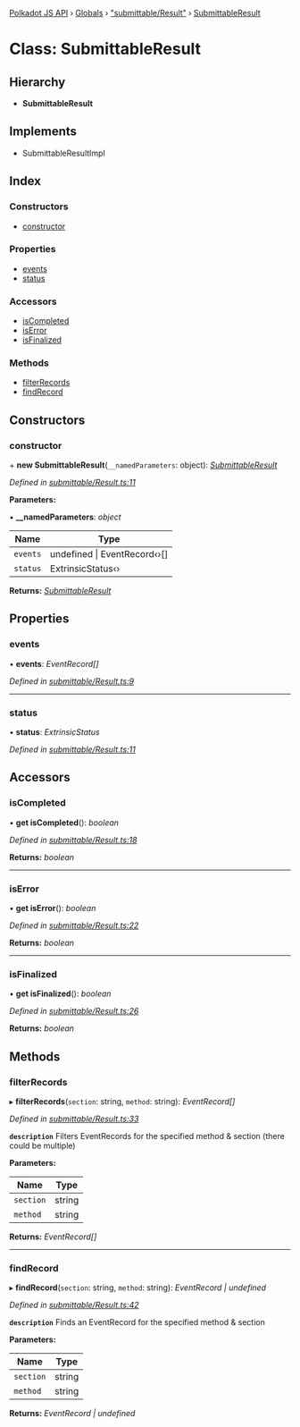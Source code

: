 [Polkadot JS API](../README.md) › [Globals](../globals.md) › ["submittable/Result"](../modules/_submittable_result_.md) › [SubmittableResult](_submittable_result_.submittableresult.md)

# Class: SubmittableResult

## Hierarchy

* **SubmittableResult**

## Implements

* SubmittableResultImpl

## Index

### Constructors

* [constructor](_submittable_result_.submittableresult.md#constructor)

### Properties

* [events](_submittable_result_.submittableresult.md#events)
* [status](_submittable_result_.submittableresult.md#status)

### Accessors

* [isCompleted](_submittable_result_.submittableresult.md#iscompleted)
* [isError](_submittable_result_.submittableresult.md#iserror)
* [isFinalized](_submittable_result_.submittableresult.md#isfinalized)

### Methods

* [filterRecords](_submittable_result_.submittableresult.md#filterrecords)
* [findRecord](_submittable_result_.submittableresult.md#findrecord)

## Constructors

###  constructor

\+ **new SubmittableResult**(`__namedParameters`: object): *[SubmittableResult](_submittable_result_.submittableresult.md)*

*Defined in [submittable/Result.ts:11](https://github.com/polkadot-js/api/blob/2f215fe2de/packages/api/src/submittable/Result.ts#L11)*

**Parameters:**

▪ **__namedParameters**: *object*

Name | Type |
------ | ------ |
`events` | undefined &#124; EventRecord‹›[] |
`status` | ExtrinsicStatus‹› |

**Returns:** *[SubmittableResult](_submittable_result_.submittableresult.md)*

## Properties

###  events

• **events**: *EventRecord[]*

*Defined in [submittable/Result.ts:9](https://github.com/polkadot-js/api/blob/2f215fe2de/packages/api/src/submittable/Result.ts#L9)*

___

###  status

• **status**: *ExtrinsicStatus*

*Defined in [submittable/Result.ts:11](https://github.com/polkadot-js/api/blob/2f215fe2de/packages/api/src/submittable/Result.ts#L11)*

## Accessors

###  isCompleted

• **get isCompleted**(): *boolean*

*Defined in [submittable/Result.ts:18](https://github.com/polkadot-js/api/blob/2f215fe2de/packages/api/src/submittable/Result.ts#L18)*

**Returns:** *boolean*

___

###  isError

• **get isError**(): *boolean*

*Defined in [submittable/Result.ts:22](https://github.com/polkadot-js/api/blob/2f215fe2de/packages/api/src/submittable/Result.ts#L22)*

**Returns:** *boolean*

___

###  isFinalized

• **get isFinalized**(): *boolean*

*Defined in [submittable/Result.ts:26](https://github.com/polkadot-js/api/blob/2f215fe2de/packages/api/src/submittable/Result.ts#L26)*

**Returns:** *boolean*

## Methods

###  filterRecords

▸ **filterRecords**(`section`: string, `method`: string): *EventRecord[]*

*Defined in [submittable/Result.ts:33](https://github.com/polkadot-js/api/blob/2f215fe2de/packages/api/src/submittable/Result.ts#L33)*

**`description`** Filters EventRecords for the specified method & section (there could be multiple)

**Parameters:**

Name | Type |
------ | ------ |
`section` | string |
`method` | string |

**Returns:** *EventRecord[]*

___

###  findRecord

▸ **findRecord**(`section`: string, `method`: string): *EventRecord | undefined*

*Defined in [submittable/Result.ts:42](https://github.com/polkadot-js/api/blob/2f215fe2de/packages/api/src/submittable/Result.ts#L42)*

**`description`** Finds an EventRecord for the specified method & section

**Parameters:**

Name | Type |
------ | ------ |
`section` | string |
`method` | string |

**Returns:** *EventRecord | undefined*
